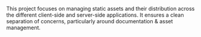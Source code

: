 This project focuses on managing static assets and their distribution across the different client-side and server-side applications. It ensures a clean separation of concerns, particularly around documentation & asset management.
